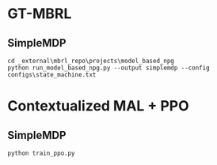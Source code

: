 # GT-MBRL
## SimpleMDP
```
cd _external\mbrl_repo\projects\model_based_npg
python run_model_based_npg.py --output simplemdp --config configs\state_machine.txt
```

# Contextualized MAL + PPO
## SimpleMDP
```
python train_ppo.py
```